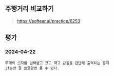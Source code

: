 ## 주행거리 비교하기
> https://softeer.ai/practice/6253

## 평가
### 2024-04-22
```
두개의 숫자를 입력받고 크고 작고 같음을 판단해 출력하는 문제
if문만 잘 쓸줄알면 풀 수 있다.
```